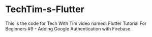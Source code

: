 # TechTim-s-Flutter
This is the code for Tech With Tim video named: Flutter Tutorial For Beginners #9 - Adding Google Authentication with Firebase.
